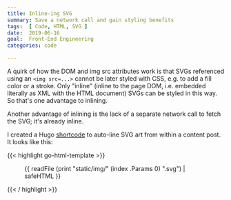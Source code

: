 ```yaml
---
title: Inline-ing SVG
summary: Save a network call and gain styling benefits
tags:  [ Code, HTML, SVG ]
date:  2019-06-16
goal:  Front-End Engineering
categories: code

---
```


A quirk of how the DOM and img src attributes work is that SVGs
referenced using an `<img src=...>` cannot be later styled with CSS,
e.g. to add a fill color or a stroke. Only "inline" (inline to the page
DOM, i.e. embedded literally as XML with the HTML document) SVGs can be
styled in this way. So that's one advantage to inlining.

Another advantage of inlining is the lack of a separate network call to
fetch the SVG; it's already inline.

I created a Hugo [shortcode][docs] to auto-line SVG art from within a content
post. It looks like this:

{{< highlight go-html-template >}}
<figure>
{{ readFile (print "static/img/" (index .Params 0) ".svg") | safeHTML }}
</figure>
{{< / highlight >}}

[docs]: https://gohugo.io/content-management/shortcodes/

